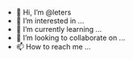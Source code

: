 - 👋 Hi, I’m @leters
- 👀 I’m interested in ...
- 🌱 I’m currently learning ...
- 💞️ I’m looking to collaborate on ...
- 📫 How to reach me ...

<!---
leters/leters is a ✨ special ✨ repository because its `README.md` (this file) appears on your GitHub profile.
You can click the Preview link to take a look at your changes.
--->
